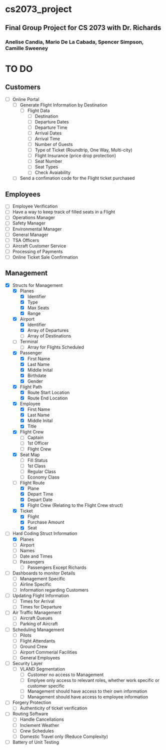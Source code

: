 # cs2073_project
## Final Group Project for CS 2073 with Dr. Richards
### Anelise Candia, Mario De La Cabada, Spencer Simpson, Camille Sweeney



# TO DO

## Customers
- [ ] Online Portal
    - [ ] Generate Flight Information by Destination
        - [ ] Flight Data
            - [ ] Destination
            - [ ] Departure Dates
            - [ ] Departure Time
            - [ ] Arrival Dates
            - [ ] Arrival Time
            - [ ] Number of Guests
            - [ ] Type of Ticket (Roundtrip, One Way, Multi-city)
            - [ ] Flight Insurance (price drop protection)
            - [ ] Seat Number
            - [ ] Seat Types
            - [ ] Check Avaiability
    - [ ] Send a confimation code for the Flight ticket purchased

## Employees
- [ ] Employee Verification
- [ ] Have a way to keep track of filled seats in a Flight
- [ ] Operations Manager
- [ ] Safety Manager
- [ ] Environmental Manager
- [ ] General Manager
- [ ] TSA Officers
- [ ] Aircraft Customer Service
- [ ] Processing of Payments
- [ ] Online Ticket Sale Confirmation

## Management
- [x] Structs for Management
    - [x] Planes
        - [x] Identifier
        - [x] Type
        - [x] Max Seats
        - [x] Range
    - [x] Airport
        - [x] Identifier
        - [x] Array of Departures 
        - [ ] Array of Destinations
    - [ ] Terminal
        - [ ] Array for Flights Scheduled
    - [x] Passenger 
        - [x] First Name
        - [x] Last Name 
        - [x] Middle Inital
        - [x] Birthdate 
        - [x] Gender
    - [x] Flight Path
        - [x] Route Start Location
        - [x] Route End Location
    - [x] Employee
        - [x] First Name
        - [x] Last Name
        - [x] Middle Inital
        - [x] Title
    - [x] Flight Crew
        - [ ] Captain
        - [ ] 1st Officer
        - [ ] Flight Crew
    - [x] Seat Map
        - [ ] Fill Status
        - [ ] 1st Class
        - [ ] Regular Class
        - [ ] Economy Class
    - [ ] Flight Route
        - [x] Plane
        - [x] Depart Time
        - [x] Depart Date
        - [x] Flight Crew (Relating to the Flight Crew struct)
    - [x] Ticket
        - [x] Flight
        - [x] Purchase Amount
        - [x] Seat
- [ ] Hard Coding Struct Information
    - [x] Planes
    - [ ] Airport
    - [ ] Names
    - [ ] Date and Times
    - [ ] Passengers
        - [ ] Passengers Except Richards
- [ ] Dashboards to monitor Details
    - [ ] Management Specific
    - [ ] Airline Specific
    - [ ] Information regarding Customers
- [ ] Updating Flight Information 
    - [ ] Times for Arrival
    - [ ] Times for Departure
- [ ] Air Traffic Management
    - [ ] Aircraft Queues
    - [ ] Parking of Aircraft
- [ ] Scheduling Management
    - [ ] Pilots
    - [ ] Flight Attendants
    - [ ] Ground Crew 
    - [ ] Airport Commerial Facilities
    - [ ] General Employees
- [ ] Security Layer
    - [ ] VLAND Segmentation
        - [ ] Customer no access to Management
        - [ ] Emplyee only access to relevant roles, whether work specific or customer specific
        - [ ] Management should have access to their own information
        - [ ] Management should have access to employee information
- [ ] Forgery Protection 
    - [ ] Authenticity of ticket verification
- [ ] Routing Software
    - [ ] Handle Cancellations
    - [ ] Inclement Weather
    - [ ] Crew Schedules
    - [ ] Domestic Travel only (Reduce Complexity)
- [ ] Battery of Unit Testing
